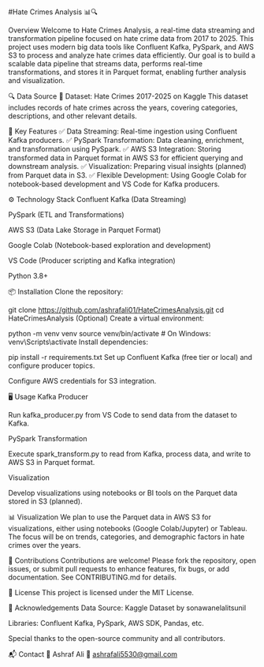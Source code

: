 #Hate Crimes Analysis 📊🔍



Overview
Welcome to Hate Crimes Analysis, a real-time data streaming and transformation pipeline focused on hate crime data from 2017 to 2025. This project uses modern big data tools like Confluent Kafka, PySpark, and AWS S3 to process and analyze hate crimes data efficiently. Our goal is to build a scalable data pipeline that streams data, performs real-time transformations, and stores it in Parquet format, enabling further analysis and visualization.

🔍 Data Source
📅 Dataset: Hate Crimes 2017-2025 on Kaggle
This dataset includes records of hate crimes across the years, covering categories, descriptions, and other relevant details.

🚀 Key Features
✅ Data Streaming: Real-time ingestion using Confluent Kafka producers.
✅ PySpark Transformation: Data cleaning, enrichment, and transformation using PySpark.
✅ AWS S3 Integration: Storing transformed data in Parquet format in AWS S3 for efficient querying and downstream analysis.
✅ Visualization: Preparing visual insights (planned) from Parquet data in S3.
✅ Flexible Development: Using Google Colab for notebook-based development and VS Code for Kafka producers.

⚙️ Technology Stack
Confluent Kafka (Data Streaming)

PySpark (ETL and Transformations)

AWS S3 (Data Lake Storage in Parquet Format)

Google Colab (Notebook-based exploration and development)

VS Code (Producer scripting and Kafka integration)

Python 3.8+

📦 Installation
Clone the repository:

git clone https://github.com/ashrafali01/HateCrimesAnalysis.git
cd HateCrimesAnalysis
(Optional) Create a virtual environment:


python -m venv venv
source venv/bin/activate  # On Windows: venv\Scripts\activate
Install dependencies:


pip install -r requirements.txt
Set up Confluent Kafka (free tier or local) and configure producer topics.

Configure AWS credentials for S3 integration.

🖥️ Usage
Kafka Producer

Run kafka_producer.py from VS Code to send data from the dataset to Kafka.

PySpark Transformation

Execute spark_transform.py to read from Kafka, process data, and write to AWS S3 in Parquet format.

Visualization

Develop visualizations using notebooks or BI tools on the Parquet data stored in S3 (planned).

📊 Visualization
We plan to use the Parquet data in AWS S3 for visualizations, either using notebooks (Google Colab/Jupyter) or Tableau. The focus will be on trends, categories, and demographic factors in hate crimes over the years.

🤝 Contributions
Contributions are welcome! Please fork the repository, open issues, or submit pull requests to enhance features, fix bugs, or add documentation. See CONTRIBUTING.md for details.

📜 License
This project is licensed under the MIT License.

🙌 Acknowledgements
Data Source: Kaggle Dataset by sonawanelalitsunil

Libraries: Confluent Kafka, PySpark, AWS SDK, Pandas, etc.

Special thanks to the open-source community and all contributors.

📬 Contact
👤 Ashraf Ali
📧 ashrafali5530@gmail.com

